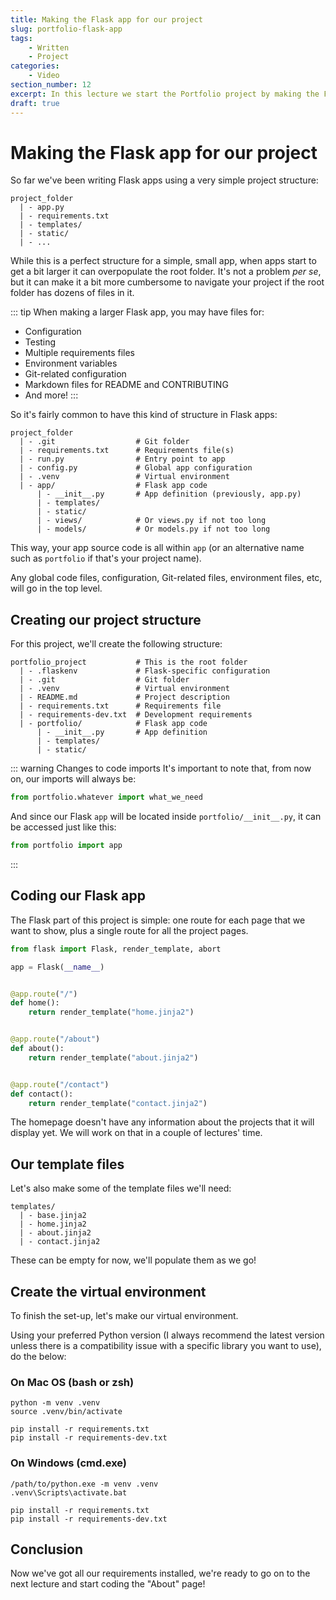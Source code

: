 ```yaml
---
title: Making the Flask app for our project
slug: portfolio-flask-app
tags:
    - Written
    - Project
categories:
    - Video
section_number: 12
excerpt: In this lecture we start the Portfolio project by making the Flask app for it.
draft: true
---
```



# Making the Flask app for our project

So far we've been writing Flask apps using a very simple project structure:

```
project_folder
  | - app.py
  | - requirements.txt
  | - templates/
  | - static/
  | - ...
```

While this is a perfect structure for a simple, small app, when apps start to get a bit larger it can overpopulate the root folder. It's not a problem _per se_, but it can make it a bit more cumbersome to navigate your project if the root folder has dozens of files in it.

::: tip
When making a larger Flask app, you may have files for:

- Configuration
- Testing
- Multiple requirements files
- Environment variables
- Git-related configuration
- Markdown files for README and CONTRIBUTING
- And more!
:::

So it's fairly common to have this kind of structure in Flask apps:

```
project_folder
  | - .git                  # Git folder
  | - requirements.txt      # Requirements file(s)
  | - run.py                # Entry point to app
  | - config.py             # Global app configuration
  | - .venv                 # Virtual environment
  | - app/                  # Flask app code
      | - __init__.py       # App definition (previously, app.py)
      | - templates/
      | - static/
      | - views/            # Or views.py if not too long
      | - models/           # Or models.py if not too long
```

This way, your app source code is all within `app` (or an alternative name such as `portfolio` if that's your project name).

Any global code files, configuration, Git-related files, environment files, etc, will go in the top level.

## Creating our project structure

For this project, we'll create the following structure:

```
portfolio_project           # This is the root folder
  | - .flaskenv             # Flask-specific configuration
  | - .git                  # Git folder
  | - .venv                 # Virtual environment
  | - README.md             # Project description
  | - requirements.txt      # Requirements file
  | - requirements-dev.txt  # Development requirements
  | - portfolio/            # Flask app code
      | - __init__.py       # App definition
      | - templates/
      | - static/
```

::: warning Changes to code imports
It's important to note that, from now on, our imports will always be:

```py
from portfolio.whatever import what_we_need
```

And since our Flask `app` will be located inside `portfolio/__init__.py`, it can be accessed just like this:

```py
from portfolio import app
```
:::

## Coding our Flask app

The Flask part of this project is simple: one route for each page that we want to show, plus a single route for all the project pages.

```py
from flask import Flask, render_template, abort

app = Flask(__name__)


@app.route("/")
def home():
    return render_template("home.jinja2")


@app.route("/about")
def about():
    return render_template("about.jinja2")


@app.route("/contact")
def contact():
    return render_template("contact.jinja2")
```

The homepage doesn't have any information about the projects that it will display yet. We will work on that in a couple of lectures' time.

## Our template files

Let's also make some of the template files we'll need:

```
templates/
  | - base.jinja2
  | - home.jinja2
  | - about.jinja2
  | - contact.jinja2
```

These can be empty for now, we'll populate them as we go!

## Create the virtual environment

To finish the set-up, let's make our virtual environment.

Using your preferred Python version (I always recommend the latest version unless there is a compatibility issue with a specific library you want to use), do the below:

### On Mac OS (bash or zsh)

```
python -m venv .venv
source .venv/bin/activate

pip install -r requirements.txt
pip install -r requirements-dev.txt
```

### On Windows (cmd.exe)

```
/path/to/python.exe -m venv .venv
.venv\Scripts\activate.bat

pip install -r requirements.txt
pip install -r requirements-dev.txt
```

## Conclusion

Now we've got all our requirements installed, we're ready to go on to the next lecture and start coding the "About" page!